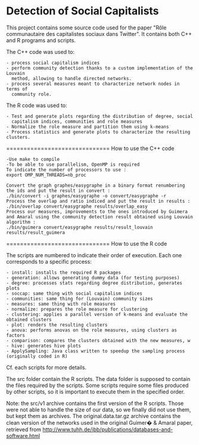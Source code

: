 Detection of Social Capitalists
==============================

This project contains some source code used for the paper "Rôle communautaire des 
capitalistes sociaux dans Twitter". It contains both C++ and R programs and scripts.

The C++ code was used to:

	- process social capitalism indices
	- perform community detection thanks to a custom implementation of the Louvain
	  method, allowing to handle directed networks.
	- process several measures meant to characterize network nodes in terms of
	  community role.

The R code was used to:

	- Test and generate plots regarding the distribution of degree, social 
	  capitalism indices, communities and role measures
	- Normalize the role measure and partition them using k-means
	- Process statistics and generate plots to characterize the resulting clusters.
	
==============================
How to use the C++ code

	-Use make to compile
	-To be able to use parallelism, OpenMP is required
	To indicate the number of processors to use :
	export OMP_NUM_THREADS=nb_proc

	Convert the graph graphes/easygraphe in a binary format renumbering the ids and put the result in convert :
	./bin/convert -i graphes/easygraphe -o convert/easygraphe -r
	Process the overlap and ratio indiced and put the result in results :
	./bin/overlap convert/easygraphe results/overlap_easy
	Process our measures, improvements to the ones introduced by Guimera and Amaral using the community detection result obtained using Louvain algorithm :
	./bin/guimera convert/easygraphe results/result_louvain results/result_guimera	
		
==============================
How to use the R code
	
The scripts are numbered to indicate their order of execution. Each one corresponds
to a specific process:

	- install: installs the required R packages
	- generation: allows generating dummy data (for testing purposes)
	- degree: processes stats regarding degree distribution, generates plots
	- soccap: same thing with social capitalism indices
	- communities: same thing for (Louvain) community sizes
	- measures:	same thing with role measures
	- normalize: prepares the role measure for clustering
	- clustering: applies a parallel version of k-means and evaluate the obtained clusters
	- plot: renders the resulting clusters
	- anova: performs anovas on the role measures, using clusters as factors
	- comparison: compares the clusters obtained with the new measures, w
	- hive: generates hive plots
	- ApplySampling: Java class written to speedup the sampling process (originally coded in R)

Cf. each scripts for more details.

The src folder contain the R scripts. The data folder is supposed to contain the 
files required by the scripts. Some scripts require some files produced by other 
scripts, so it is important to execute them in the specified order.

Note: the src/v1 archive contains the first version of the R scripts. Those were
not able to handle the size of our data, so we finally did not use them, but kept 
them as archives. The original.data.tar.gz archive contains the clean version of 
the networks used in the original Guimer� & Amaral paper, retrieved from
http://www.tuhh.de/ibb/publications/databases-and-software.html
